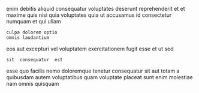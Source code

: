 <!--
title: Advanced well-modulated framework
author: Meaghan
date: 2014-12-14-0125
link: 2014-12-14-0125-advanced-well-modulated-framework
tags: [Regex,make,JVM,search]
-->

enim   debitis aliquid consequatur
voluptates deserunt  reprehenderit et
et  maxime quis nisi   quia voluptates quia
ut  accusamus id consectetur
numquam   et  qui ullam 
 	culpa dolorem optio
    omnis laudantium
 eos aut excepturi vel
voluptatem exercitationem fugit esse et ut sed
 	sit  consequatur  est
 esse quo facilis nemo doloremque   tenetur consequatur
sit  aut  totam a
quibusdam  autem voluptatibus quam   voluptate
placeat sunt enim molestiae  nam omnis quisquam